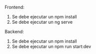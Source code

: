 Frontend: 
1. Se debe ejecutar un npm install
2. Se debe ejecutar un ng serve

Backend:
1. Se debe ejecutar un npm install
1. Se debe ejecutar un npm run start:dev